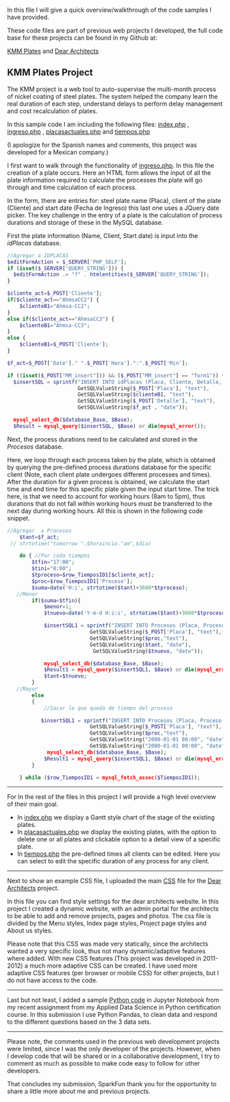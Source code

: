 In this file I will give a quick overview/walkthrough of the code samples I have provided.

These code files are part of previous web projects I developed, the full code base for these projects can be found in my Github at: 

[KMM Plates](https://github.com/adrifloresm/WebDev_KMM_Plates) and [Dear Architects](https://github.com/adrifloresm/WebDev_DearArchitects)

## KMM Plates Project

The KMM project is a web tool to auto-supervise the multi-month process of nickel coating of steel plates.
The system helped the company learn the real duration of each step, understand delays to perform delay management and cost recalculation of plates.

In this sample code I am including the following files: [index.php](https://github.com/adrifloresm/hacker-application/blob/branch_adrianaflores/code/index.php) ,
[ingreso.php](https://github.com/adrifloresm/hacker-application/blob/branch_adrianaflores/code/ingreso.php) , 
[placasactuales.php](https://github.com/adrifloresm/hacker-application/blob/branch_adrianaflores/code/placasactuales.php) and
[tiempos.php](https://github.com/adrifloresm/hacker-application/blob/branch_adrianaflores/code/tiempos.php)

(I apologize for the Spanish names and comments, this project was developed for a Mexican company.)

I first want to walk through the functionality of [ingreso.php](https://github.com/adrifloresm/hacker-application/blob/branch_adrianaflores/code/ingreso.php).
In this file the creation of a plate occurs. Here an HTML form allows the input of all the plate information required to calculate the processes the plate will go through and time calculation of each process.

In the form, there are entries for: steel plate name (Placa), client of the plate (Cliente) and start date (Fecha de Ingreso) this last one uses a JQuery date picker.
The key challenge in the entry of a plate is the calculation of process durations and storage of these in the MySQL database.

First the plate information (Name, Client, Start date) is input into the *idPlacas* database.

```PHP
//Agregar a IDPLACAS
$editFormAction = $_SERVER['PHP_SELF'];
if (isset($_SERVER['QUERY_STRING'])) {
  $editFormAction .= "?" . htmlentities($_SERVER['QUERY_STRING']);
}

$cliente_act=$_POST['Cliente'];
if($cliente_act=="AhmsaCC2") {
    $clienteB1="Ahmsa-CC2";
}
else if($cliente_act=="AhmsaCC3") {
    $clienteB1="Ahmsa-CC3";
}
else {
    $clienteB1=$_POST['Cliente'];
}

$f_act=$_POST['Date']." ".$_POST['Hora'].":".$_POST['Min'];

if ((isset($_POST["MM_insert"])) && ($_POST["MM_insert"] == "form1")) {
  $insertSQL = sprintf("INSERT INTO idPlacas (Placa, Cliente, Detalle, Ingreso) VALUES (%s,%s,%s, %s)",
                       GetSQLValueString($_POST['Placa'], "text"),
                       GetSQLValueString($clienteB1, "text"),
                       GetSQLValueString($_POST['Detalle'], "text"),
                       GetSQLValueString($f_act , "date"));

  mysql_select_db($database_Base, $Base);
  $Result = mysql_query($insertSQL, $Base) or die(mysql_error());
```

Next, the process durations need to be calculated and stored in the *Procesos* database.

Here, we loop through each process taken by the plate, which is obtained by querying the pre-defined process durations database for the specific client (Note, each client plate undergoes different processes and times). 
After the duration for a given process is obtained, we calculate the start time and end time for this specific plate given the input start time. 
The trick here, is that we need to account for working hours (8am to 5pm), thus durations that do not fall within working hours must be transferred to the next day during working hours.
  All this is shown in the following code snippet.

```PHP
//Agregar  a Procesos
    $tant=$f_act;
 // strtotime("tomorrow ".$horaincio."am",$dia)

    do { //Por cada tiempos
        $tfin="17:00";
        $tini="8:00";
        $tproceso=$row_TiemposID1[$cliente_act];
        $proc=$row_TiemposID1['Proceso'];
        $suma=date('H:i', strtotime($tant)+3600*$tproceso);
   //Menor
        if($suma<$tfin){
            $menor=1;
            $tnuevo=date('Y-m-d H:i:s', strtotime($tant)+3600*$tproceso);

            $insertSQL1 = sprintf("INSERT INTO Procesos (Placa, Proceso, FEsperada_Ini, FEsperada_Fin) VALUES (%s, %s, %s, %s)",
                           GetSQLValueString($_POST['Placa'], "text"),
                           GetSQLValueString($proc,"text"),
                           GetSQLValueString($tant, "date"),
                            GetSQLValueString($tnuevo, "date"));

            mysql_select_db($database_Base, $Base);
            $Result1 = mysql_query($insertSQL1, $Base) or die(mysql_error());
            $tant=$tnuevo;
        }
   //Mayor
        else
        {
            //Sacar lo que queda de tiempo del proceso

           $insertSQL1 = sprintf("INSERT INTO Procesos (Placa, Proceso, FEsperada_Ini, FEsperada_Fin) VALUES (%s, %s, %s, %s)",
                           GetSQLValueString($_POST['Placa'], "text"),
                           GetSQLValueString($proc,"text"),
                           GetSQLValueString("2000-01-01 00:00", "date"),
                           GetSQLValueString("2000-01-01 00:00", "date"));
             mysql_select_db($database_Base, $Base);
            $Result1 = mysql_query($insertSQL1, $Base) or die(mysql_error());
        }

    } while ($row_TiemposID1 = mysql_fetch_assoc($TiemposID1));
```

---

For In the rest of the files in this project I will provide a high level overview of their main goal.
  * In [index.php](https://github.com/adrifloresm/hacker-application/blob/branch_adrianaflores/code/index.php) 
we display a Gantt style chart of the stage of the existing plates.
  * In [placasactuales.php](https://github.com/adrifloresm/hacker-application/blob/branch_adrianaflores/code/placasactuales.php) 
we display the existing plates, with the option to delete one or all plates and clickable option to a detail view of a specific plate.
  * In [tiempos.php](https://github.com/adrifloresm/hacker-application/blob/branch_adrianaflores/code/tiempos.php) 
  the pre-defined times all clients can be edited. Here you can select to edit the specific duration of any process for any client.
  
---
  
Next to show an example CSS file, I uploaded the main [CSS](https://github.com/adrifloresm/hacker-application/blob/branch_adrianaflores/code/CSS.css)
file for the [Dear Architects](https://github.com/adrifloresm/WebDev_DearArchitects) project.
  
In this file you can find style settings for the dear architects website. In this project I created a dynamic website, with an admin portal for the architects to be able to add and remove projects, pages and photos. 
The css file is divided by the Menu styles, Index page styles, Project page styles and About us styles.
  
Please note that this CSS was made very statically, since the architects wanted a very specific look, thus not many dynamic/adaptive features where added. 
With new CSS features (This project was developed in 2011-2012) a much more adaptive CSS can be created. 
I have used more adaptive CSS features (per browser or mobile CSS) for other projects, but I do not have access to the code.
    
---
  
Last but not least, I added a sample [Python code](https://github.com/adrifloresm/hacker-application/blob/branch_adrianaflores/code/Assignment3_AppliedDS.ipynb) in Jupyter Notebook from my recent assignment from my Applied Data Science in Python certification course. 
In this submission I use Python Pandas, to clean data and respond to the different questions based on the 3 data sets.

---

Please note, the comments used in the previous web development projects were limited, since I was the only developer of the projects. 
However, when I develop code that will be shared or in a collaborative development, I try to comment as much as possible to make code easy to follow for other developers.

That concludes my submission, SparkFun thank you for the opportunity to share a little more about me and previous projects.  
    
